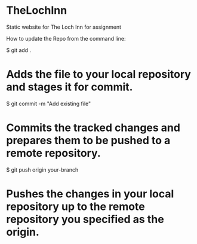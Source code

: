 # TheLochInn
Static website for The Loch Inn for assignment

How to update the Repo from the command line:

$ git add .
# Adds the file to your local repository and stages it for commit.

$ git commit -m "Add existing file"
# Commits the tracked changes and prepares them to be pushed to a remote repository.

$ git push origin your-branch
# Pushes the changes in your local repository up to the remote repository you specified as the origin.

